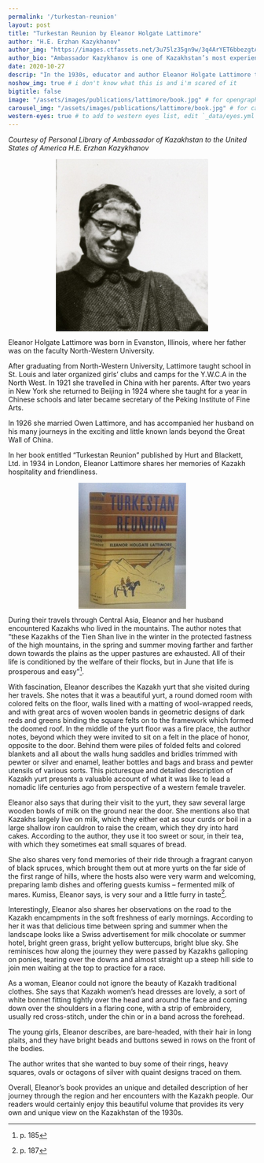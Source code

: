 ```yaml
---
permalink: '/turkestan-reunion'
layout: post
title: "Turkestan Reunion by Eleanor Holgate Lattimore"
author: "H.E. Erzhan Kazykhanov"
author_img: "https://images.ctfassets.net/3u75lz35gn9w/3q4ArYET6bbezgtAY4AH1T/33b7a5077aa48a22c62cba01db4f95be/Ambassador_Erzhan_Kazykhanov.jpg"
author_bio: "Ambassador Kazykhanov is one of Kazakhstan’s most experienced diplomats. Prior to his appointment as the Ambassador to the U.S., Ambassador Kazykhanov served as Foreign Minister and Ambassador to the United Kingdom of Great Britain & Northern Ireland."
date: 2020-10-27
descrip: "In the 1930s, educator and author Eleanor Holgate Lattimore traveled throughout Central Asia. In her book 'Turkestan Reunion,' she provides an unique perspective on the nomadic life of the steppe from the point of view of a Western woman traveler." # for opengraph and carousel
noshow_img: true # i don't know what this is and i'm scared of it
bigtitle: false
image: "/assets/images/publications/lattimore/book.jpg" # for opengraph
carousel_img: "/assets/images/publications/lattimore/book.jpg" # for carousel
western-eyes: true # to add to western eyes list, edit `_data/eyes.yml`
---
```


<style>
    div.post-inline-img > img {
        height: 100%;
    }

    div.post-inline-img {
        display: inline;
        width: content;
        height: 225px;
    }

    img.portrait {
        height: 350px;
        max-width: 100%;
        margin: 10px auto;
        display: block;
    }

    img.book {
        max-width: 65%;
        margin: 10px auto;
        display: block;
    }

    blockquote {
        text-align: center;
        font-size: 1.2em;
        color: #cc5500;
        font-style: italic;
    }
</style>

*Courtesy of Personal Library of Ambassador of Kazakhstan to the United States of America H.E. Erzhan Kazykhanov*

<img class="portrait" src="/assets/images/publications/lattimore/lattimore.jpg" alt="Eleanor Holgate Lattimore headshot">

Eleanor Holgate Lattimore was born in Evanston, Illinois, where her father was on the faculty North-Western University.

After graduating from North-Western University, Lattimore taught school in St. Louis and later organized girls’ clubs and camps for the Y.W.C.A in the North West. In 1921 she travelled in China with her parents. After two years in New York she returned to Beijing in 1924 where she taught for a year in Chinese schools and later became secretary of the Peking Institute of Fine Arts.

In 1926 she married Owen Lattimore, and has accompanied her husband on his many journeys in the exciting and little known lands beyond the Great Wall of China.

In her book entitled “Turkestan Reunion” published by Hurt and Blackett, Ltd. in 1934 in London, Eleanor Lattimore shares her memories of Kazakh hospitality and friendliness.

<img class="book" src="/assets/images/publications/lattimore/book.jpg" alt="Turkestan Reunion book jacket">

During their travels through Central Asia, Eleanor and her husband encountered Kazakhs who lived in the mountains. The author notes that “these Kazakhs of the Tien Shan live in the winter in the protected fastness of the high mountains, in the spring  and summer moving farther and farther down towards the plains as the upper pastures are exhausted. All of their life is conditioned by the welfare of their flocks, but in June that life is prosperous and easy”[^1].

[^1]: p. 185

With fascination, Eleanor describes the Kazakh yurt that she visited during her travels. She notes that it was a beautiful yurt, a round domed room with colored felts on the floor, walls lined with a matting of wool-wrapped reeds, and with great arcs of woven woolen bands in geometric designs of dark reds and greens binding the square felts on to the framework which formed the doomed roof. In the middle of the yurt floor was a fire place, the author notes, beyond which they were invited to sit on a felt in the place of honor, opposite to the door. Behind them were piles of folded felts and colored blankets and all about the walls hung saddles and bridles trimmed with pewter or silver and enamel, leather bottles and bags and brass and pewter utensils of various sorts. This picturesque and detailed description of Kazakh yurt presents a valuable account of what it was like to lead a nomadic life centuries ago from perspective of a western female traveler.

Eleanor also says that during their visit to the yurt, they saw several large wooden bowls of milk on the ground near the door. She mentions also that Kazakhs largely live on milk, which they either eat as sour curds or boil in a large shallow iron cauldron to raise the cream, which they dry into hard cakes. According to the author, they use it too sweet or sour, in their tea, with which they sometimes eat small squares of bread.

She also shares very fond memories of their ride through a fragrant canyon of black spruces, which brought them out at more yurts on the far side of the first range of hills, where the hosts also were very warm and welcoming, preparing lamb dishes and offering guests kumiss – fermented milk of mares.  Kumiss, Eleanor says, is very sour and a little furry in taste[^2].

[^2]: p. 187

Interestingly, Eleanor also shares her observations on the road to the Kazakh encampments in the soft freshness of early mornings. According to her it was that delicious time between spring and summer when the landscape looks like a Swiss advertisement for milk chocolate or summer hotel, bright green grass, bright yellow buttercups, bright blue sky. She reminisces how along the journey they were passed by Kazakhs galloping on ponies, tearing over the downs and almost straight up a steep hill side to join men waiting at the top to practice for a race.

As a woman, Eleanor could not ignore the beauty of Kazakh traditional clothes. She says that Kazakh women’s head dresses are lovely, a sort of white bonnet fitting tightly over the head and around the face and coming down over the shoulders in a flaring cone, with a strip of embroidery, usually red cross-stitch, under the chin or in a band across the forehead.

The young girls, Eleanor describes, are bare-headed, with their hair in long plaits, and they have bright beads and buttons sewed in rows on the front of the bodies.

The author writes that she wanted to buy some of their rings, heavy squares, ovals or octagons of silver with quaint designs traced on them.

Overall, Eleanor’s book provides an unique and detailed description of her journey through the region and her encounters with the Kazakh people. Our readers would certainly enjoy this beautiful volume that provides its very own and unique view on the Kazakhstan of the 1930s.